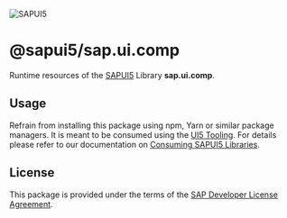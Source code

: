 ![SAPUI5](https://ui5.sap.com/resources/sap/ui/documentation/sdk/images/Logo_B_SAPUI5_H.png)

# @sapui5/sap.ui.comp
Runtime resources of the [SAPUI5](https://ui5.sap.com) Library **sap.ui.comp**.

## Usage
Refrain from installing this package using npm, Yarn or similar package managers.
It is meant to be consumed using the [UI5 Tooling](https://sap.github.io/ui5-tooling/).
For details please refer to our documentation on [Consuming SAPUI5 Libraries](https://sap.github.io/ui5-tooling/pages/SAPUI5/).

## License
This package is provided under the terms of the [SAP Developer License Agreement](https://tools.hana.ondemand.com/developer-license-3.1.txt).
